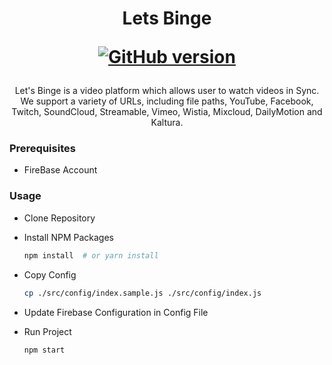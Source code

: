 <h1 align='center'>
  Lets Binge
  
  [![GitHub version](https://badge.fury.io/gh/vaibhav7500%2Flets_watch.svg)](https://badge.fury.io/gh/vaibhav7500%2Flets_watch)
  
  
</h1>

<p align='center'>
  Let's Binge is a video platform which allows user to watch videos in Sync. We support a variety of URLs, including file paths, YouTube, Facebook, Twitch, SoundCloud, Streamable, Vimeo, Wistia, Mixcloud, DailyMotion and Kaltura.
</p>

### Prerequisites

* FireBase Account

### Usage
* Clone Repository

* Install NPM Packages

    ```bash
    npm install  # or yarn install
    ```

* Copy Config
    ```bash
    cp ./src/config/index.sample.js ./src/config/index.js
    ```

* Update Firebase Configuration in Config File


* Run Project

    ```bash
    npm start
    ```


